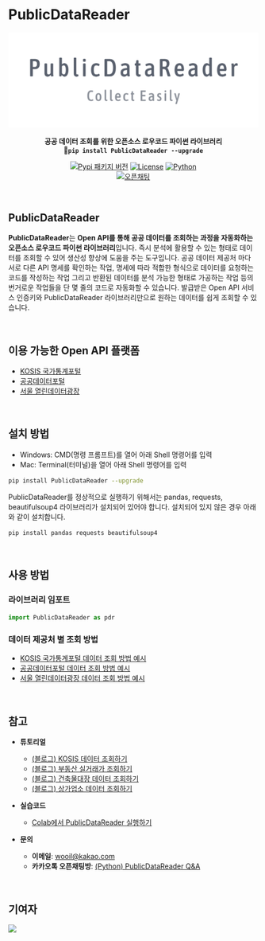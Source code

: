 # PublicDataReader

<div align="center">

![PNG](./assets/img/logo_v1.png)

<b>공공 데이터 조회를 위한 오픈소스 로우코드 파이썬 라이브러리</b><br>
<b>🚀`pip install PublicDataReader --upgrade`</b>

[![Pypi 패키지 버전](https://img.shields.io/pypi/v/publicdatareader.svg)](https://pypi.org/project/publicdatareader/)
[![License](https://img.shields.io/pypi/l/ansicolortags.svg)](https://img.shields.io/pypi/l/ansicolortags.svg)
[![Python](https://img.shields.io/badge/Official-Docs-tomato)](https://wooiljeong.github.io/PublicDataReader/)  
[![오픈채팅](https://img.shields.io/badge/오픈채팅-Q&A-yellow?logo=KakaoTalk)](https://open.kakao.com/o/gbt2Pl2d)

<br>

<div align="left">

## PublicDataReader

**PublicDataReader**는 **Open API를 통해 공공 데이터를 조회하는 과정을 자동화하는 오픈소스 로우코드 파이썬 라이브러리**입니다. 즉시 분석에 활용할 수 있는 형태로 데이터를 조회할 수 있어 생산성 향상에 도움을 주는 도구입니다. 공공 데이터 제공처 마다 서로 다른 API 명세를 확인하는 작업, 명세에 따라 적합한 형식으로 데이터를 요청하는 코드를 작성하는 작업 그리고 반환된 데이터를 분석 가능한 형태로 가공하는 작업 등의 번거로운 작업들을 단 몇 줄의 코드로 자동화할 수 있습니다. 발급받은 Open API 서비스 인증키와 PublicDataReader 라이브러리만으로 원하는 데이터를 쉽게 조회할 수 있습니다.

<br>

## 이용 가능한 Open API 플랫폼

- [KOSIS 국가통계포털](https://kosis.kr/index/index.do)
- [공공데이터포털](https://www.data.go.kr/)
- [서울 열린데이터광장](https://data.seoul.go.kr/)

<br>

## 설치 방법

- Windows: CMD(명령 프롬프트)를 열어 아래 Shell 명령어를 입력
- Mac: Terminal(터미널)을 열어 아래 Shell 명령어를 입력

```bash
pip install PublicDataReader --upgrade
```

PublicDataReader를 정상적으로 실행하기 위해서는 pandas, requests, beautifulsoup4 라이브러리가 설치되어 있어야 합니다. 설치되어 있지 않은 경우 아래와 같이 설치합니다.

```bash
pip install pandas requests beautifulsoup4
```

<br>

## 사용 방법

### 라이브러리 임포트

```python
import PublicDataReader as pdr
```

### 데이터 제공처 별 조회 방법

- [KOSIS 국가통계포털 데이터 조회 방법 예시](./assets/docs/kosis.md)
- [공공데이터포털 데이터 조회 방법 예시](./assets/docs/portal.md)
- [서울 열린데이터광장 데이터 조회 방법 예시](./assets/docs/seoul.md)


<br>

## 참고

- **튜토리얼**  
  - [(블로그) KOSIS 데이터 조회하기](https://wooiljeong.github.io/python/pdr-kosis/)
  - [(블로그) 부동산 실거래가 조회하기](https://wooiljeong.github.io/python/public_data_reader_01/)
  - [(블로그) 건축물대장 데이터 조회하기](https://wooiljeong.github.io/python/public_data_reader_03/)
  - [(블로그) 상가업소 데이터 조회하기](https://wooiljeong.github.io/python/public_data_reader_02/)

- **실습코드**  
  - [Colab에서 PublicDataReader 실행하기](https://colab.research.google.com/drive/1fgT0D_tP-JyglobtDFfYQ6wQXfWWujIV?usp=sharing)  

- **문의**  
  - **이메일**: wooil@kakao.com  
  - **카카오톡 오픈채팅방**: [(Python) PublicDataReader Q&A](https://open.kakao.com/o/gbt2Pl2d)  

<br>

## 기여자

<a href="https://github.com/wooiljeong/publicdatareader/graphs/contributors">
  <img src="https://contrib.rocks/image?repo=wooiljeong/publicdatareader" />
</a>

<br>



<div align=center>

<!-- [![Hits](https://hits.seeyoufarm.com/api/count/incr/badge.svg?url=https%3A%2F%2Fgithub.com%2FWooilJeong%2FPublicDataReader&count_bg=%2379C83D&title_bg=%23555555&icon=github.svg&icon_color=%23FFFFFF&title=hits&edge_flat=false)](https://hits.seeyoufarm.com) -->

</div>